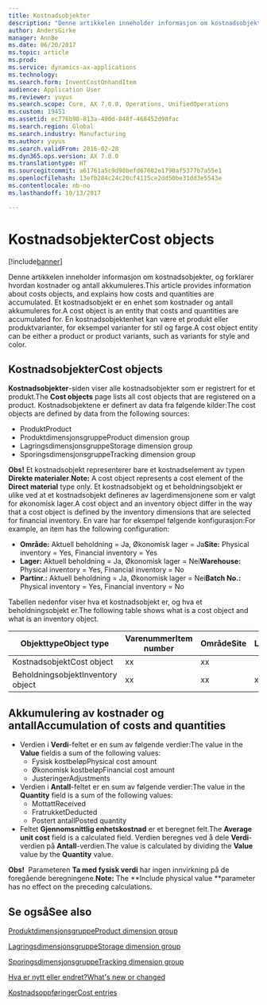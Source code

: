 ```yaml
---
title: Kostnadsobjekter
description: "Denne artikkelen inneholder informasjon om kostnadsobjekter, og forklarer hvordan kostnader og antall akkumuleres. Et kostnadsobjekt er en enhet som kostnader og antall akkumuleres for. En kostnadsobjektenhet kan være et produkt eller produktvarianter, for eksempel varianter for stil og farge."
author: AndersGirke
manager: AnnBe
ms.date: 06/20/2017
ms.topic: article
ms.prod: 
ms.service: dynamics-ax-applications
ms.technology: 
ms.search.form: InventCostOnhandItem
audience: Application User
ms.reviewer: yuyus
ms.search.scope: Core, AX 7.0.0, Operations, UnifiedOperations
ms.custom: 19451
ms.assetid: ec776b98-813a-490d-848f-468452d98fac
ms.search.region: Global
ms.search.industry: Manufacturing
ms.author: yuyus
ms.search.validFrom: 2016-02-28
ms.dyn365.ops.version: AX 7.0.0
ms.translationtype: HT
ms.sourcegitcommit: a61761a5c9d98befd67682e1790af5377b7a55e1
ms.openlocfilehash: 13efb284c24c20cf4115ce2dd50be31dd3e5543e
ms.contentlocale: nb-no
ms.lasthandoff: 10/13/2017

---
```


# <a name="cost-objects"></a><span data-ttu-id="1e5e7-105">Kostnadsobjekter</span><span class="sxs-lookup"><span data-stu-id="1e5e7-105">Cost objects</span></span>

[!include[banner](../includes/banner.md)]


<span data-ttu-id="1e5e7-106">Denne artikkelen inneholder informasjon om kostnadsobjekter, og forklarer hvordan kostnader og antall akkumuleres.</span><span class="sxs-lookup"><span data-stu-id="1e5e7-106">This article provides information about costs objects, and explains how costs and quantities are accumulated.</span></span> <span data-ttu-id="1e5e7-107">Et kostnadsobjekt er en enhet som kostnader og antall akkumuleres for.</span><span class="sxs-lookup"><span data-stu-id="1e5e7-107">A cost object is an entity that costs and quantities are accumulated for.</span></span> <span data-ttu-id="1e5e7-108">En kostnadsobjektenhet kan være et produkt eller produktvarianter, for eksempel varianter for stil og farge.</span><span class="sxs-lookup"><span data-stu-id="1e5e7-108">A cost object entity can be either a product or product variants, such as variants for style and color.</span></span>  

## <a name="cost-objects"></a><span data-ttu-id="1e5e7-109">Kostnadsobjekter</span><span class="sxs-lookup"><span data-stu-id="1e5e7-109">Cost objects</span></span>

<span data-ttu-id="1e5e7-110">**Kostnadsobjekter**-siden viser alle kostnadsobjekter som er registrert for et produkt.</span><span class="sxs-lookup"><span data-stu-id="1e5e7-110">The **Cost objects** page lists all cost objects that are registered on a product.</span></span> <span data-ttu-id="1e5e7-111">Kostnadsobjektene er definert av data fra følgende kilder:</span><span class="sxs-lookup"><span data-stu-id="1e5e7-111">The cost objects are defined by data from the following sources:</span></span>

-   <span data-ttu-id="1e5e7-112">Produkt</span><span class="sxs-lookup"><span data-stu-id="1e5e7-112">Product</span></span>
-   <span data-ttu-id="1e5e7-113">Produktdimensjonsgruppe</span><span class="sxs-lookup"><span data-stu-id="1e5e7-113">Product dimension group</span></span>
-   <span data-ttu-id="1e5e7-114">Lagringsdimensjonsgruppe</span><span class="sxs-lookup"><span data-stu-id="1e5e7-114">Storage dimension group</span></span>
-   <span data-ttu-id="1e5e7-115">Sporingsdimensjonsgruppe</span><span class="sxs-lookup"><span data-stu-id="1e5e7-115">Tracking dimension group</span></span>

<span data-ttu-id="1e5e7-116">**Obs!** Et kostnadsobjekt representerer bare et kostnadselement av typen **Direkte materialer**.</span><span class="sxs-lookup"><span data-stu-id="1e5e7-116">**Note:** A cost object represents a cost element of the **Direct material** type only.</span></span> <span data-ttu-id="1e5e7-117">Et kostnadsobjekt og et beholdningsobjekt er ulike ved at et kostnadsobjekt defineres av lagerdimensjonene som er valgt for økonomisk lager.</span><span class="sxs-lookup"><span data-stu-id="1e5e7-117">A cost object and an inventory object differ in the way that a cost object is defined by the inventory dimensions that are selected for financial inventory.</span></span> <span data-ttu-id="1e5e7-118">En vare har for eksempel følgende konfigurasjon:</span><span class="sxs-lookup"><span data-stu-id="1e5e7-118">For example, an item has the following configuration:</span></span>

-   <span data-ttu-id="1e5e7-119">**Område:** Aktuell beholdning = Ja, Økonomisk lager = Ja</span><span class="sxs-lookup"><span data-stu-id="1e5e7-119">**Site:** Physical inventory = Yes, Financial inventory = Yes</span></span>
-   <span data-ttu-id="1e5e7-120">**Lager:** Aktuell beholdning = Ja, Økonomisk lager = Nei</span><span class="sxs-lookup"><span data-stu-id="1e5e7-120">**Warehouse:** Physical inventory = Yes, Financial inventory = No</span></span>
-   <span data-ttu-id="1e5e7-121">**Partinr.:** Aktuell beholdning = Ja, Økonomisk lager = Nei</span><span class="sxs-lookup"><span data-stu-id="1e5e7-121">**Batch No.:** Physical inventory = Yes, Financial inventory = No</span></span>

<span data-ttu-id="1e5e7-122">Tabellen nedenfor viser hva et kostnadsobjekt er, og hva et beholdningsobjekt er.</span><span class="sxs-lookup"><span data-stu-id="1e5e7-122">The following table shows what is a cost object and what is an inventory object.</span></span>

| <span data-ttu-id="1e5e7-123">Objekttype</span><span class="sxs-lookup"><span data-stu-id="1e5e7-123">Object type</span></span>      | <span data-ttu-id="1e5e7-124">Varenummer</span><span class="sxs-lookup"><span data-stu-id="1e5e7-124">Item number</span></span> | <span data-ttu-id="1e5e7-125">Område</span><span class="sxs-lookup"><span data-stu-id="1e5e7-125">Site</span></span> | <span data-ttu-id="1e5e7-126">Lager</span><span class="sxs-lookup"><span data-stu-id="1e5e7-126">Warehouse</span></span> | <span data-ttu-id="1e5e7-127">Partinr.</span><span class="sxs-lookup"><span data-stu-id="1e5e7-127">Batch No.</span></span> |
|------------------|-------------|------|-----------|-----------|
| <span data-ttu-id="1e5e7-128">Kostnadsobjekt</span><span class="sxs-lookup"><span data-stu-id="1e5e7-128">Cost object</span></span>      | <span data-ttu-id="1e5e7-129">x</span><span class="sxs-lookup"><span data-stu-id="1e5e7-129">x</span></span>           | <span data-ttu-id="1e5e7-130">x</span><span class="sxs-lookup"><span data-stu-id="1e5e7-130">x</span></span>    |           |           |
| <span data-ttu-id="1e5e7-131">Beholdningsobjekt</span><span class="sxs-lookup"><span data-stu-id="1e5e7-131">Inventory object</span></span> | <span data-ttu-id="1e5e7-132">x</span><span class="sxs-lookup"><span data-stu-id="1e5e7-132">x</span></span>           | <span data-ttu-id="1e5e7-133">x</span><span class="sxs-lookup"><span data-stu-id="1e5e7-133">x</span></span>    |  <span data-ttu-id="1e5e7-134">x</span><span class="sxs-lookup"><span data-stu-id="1e5e7-134">x</span></span>        | <span data-ttu-id="1e5e7-135">x</span><span class="sxs-lookup"><span data-stu-id="1e5e7-135">x</span></span>         |

## <a name="accumulation-of-costs-and-quantities"></a><span data-ttu-id="1e5e7-136">Akkumulering av kostnader og antall</span><span class="sxs-lookup"><span data-stu-id="1e5e7-136">Accumulation of costs and quantities</span></span>
-   <span data-ttu-id="1e5e7-137">Verdien i **Verdi**-feltet er en sum av følgende verdier:</span><span class="sxs-lookup"><span data-stu-id="1e5e7-137">The value in the **Value** fieldis a sum of the following values:</span></span>
    -   <span data-ttu-id="1e5e7-138">Fysisk kostbeløp</span><span class="sxs-lookup"><span data-stu-id="1e5e7-138">Physical cost amount</span></span>
    -   <span data-ttu-id="1e5e7-139">Økonomisk kostbeløp</span><span class="sxs-lookup"><span data-stu-id="1e5e7-139">Financial cost amount</span></span>
    -   <span data-ttu-id="1e5e7-140">Justeringer</span><span class="sxs-lookup"><span data-stu-id="1e5e7-140">Adjustments</span></span>
-   <span data-ttu-id="1e5e7-141">Verdien i **Antall**-feltet er en sum av følgende verdier:</span><span class="sxs-lookup"><span data-stu-id="1e5e7-141">The value in the **Quantity** field is a sum of the following values:</span></span>
    -   <span data-ttu-id="1e5e7-142">Mottatt</span><span class="sxs-lookup"><span data-stu-id="1e5e7-142">Received</span></span>
    -   <span data-ttu-id="1e5e7-143">Fratrukket</span><span class="sxs-lookup"><span data-stu-id="1e5e7-143">Deducted</span></span>
    -   <span data-ttu-id="1e5e7-144">Postert antall</span><span class="sxs-lookup"><span data-stu-id="1e5e7-144">Posted quantity</span></span>
-   <span data-ttu-id="1e5e7-145">Feltet **Gjennomsnittlig enhetskostnad** er et beregnet felt.</span><span class="sxs-lookup"><span data-stu-id="1e5e7-145">The **Average unit cost** field is a calculated field.</span></span> <span data-ttu-id="1e5e7-146">Verdien beregnes ved å dele **Verdi**-verdien på **Antall**-verdien.</span><span class="sxs-lookup"><span data-stu-id="1e5e7-146">The value is calculated by dividing the **Value** value by the **Quantity** value.</span></span>

<span data-ttu-id="1e5e7-147">**Obs!**  Parameteren **Ta med fysisk verdi** har ingen innvirkning på de foregående beregningene.</span><span class="sxs-lookup"><span data-stu-id="1e5e7-147">**Note:** The **Include physical value **parameter has no effect on the preceding calculations.</span></span>

<a name="see-also"></a><span data-ttu-id="1e5e7-148">Se også</span><span class="sxs-lookup"><span data-stu-id="1e5e7-148">See also</span></span>
--------

[<span data-ttu-id="1e5e7-149">Produktdimensjonsgruppe</span><span class="sxs-lookup"><span data-stu-id="1e5e7-149">Product dimension group</span></span>](https://technet.microsoft.com/en-us/library/aa499382.aspx)

[<span data-ttu-id="1e5e7-150">Lagringsdimensjonsgruppe</span><span class="sxs-lookup"><span data-stu-id="1e5e7-150">Storage dimension group</span></span>](https://technet.microsoft.com/en-us/library/hh209317.aspx)

[<span data-ttu-id="1e5e7-151">Sporingsdimensjonsgruppe</span><span class="sxs-lookup"><span data-stu-id="1e5e7-151">Tracking dimension group</span></span>](https://technet.microsoft.com/en-us/library/hh209465.aspx)

[<span data-ttu-id="1e5e7-152">Hva er nytt eller endret?</span><span class="sxs-lookup"><span data-stu-id="1e5e7-152">What's new or changed</span></span>](../../fin-and-ops/get-started/whats-new-changed.md)

[<span data-ttu-id="1e5e7-153">Kostnadsoppføringer</span><span class="sxs-lookup"><span data-stu-id="1e5e7-153">Cost entries</span></span>](cost-entries.md)




